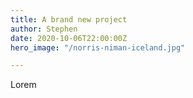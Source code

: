 ```yaml
---
title: A brand new project
author: Stephen
date: 2020-10-06T22:00:00Z
hero_image: "/norris-niman-iceland.jpg"

---
```

Lorem